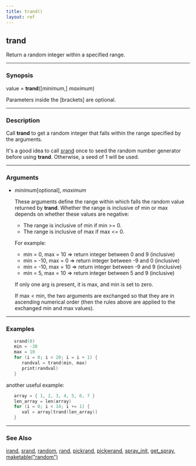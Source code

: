 ```yaml
---
title: trand()
layout: ref
---
```


## trand

Return a random integer within a specified range.

-----

### Synopsis

value = **trand**(\[*minimum*,\] *maximum*)

Parameters inside the \[brackets\] are optional.

-----

### Description

Call **trand** to get a random integer that falls within the range
specified by the arguments.

It's a good idea to call [srand](srand.html) once to seed the random
number generator before using **trand**. Otherwise, a seed of 1 will be
used.

-----

### Arguments

  - <span id="item_minimum_maximum">*minimum*\[optional\], *maximum*</span>  
      
    These arguments define the range within which falls the random value
    returned by **trand**. Whether the range is inclusive of min or max
    depends on whether these values are negative:
    
      - The range is inclusive of min if min \>= 0.
      - The range is inclusive of max if max \<= 0.
    
    For example:
    
      - min = 0, max = 10 =\> return integer between 0 and 9 (inclusive)
      - min = -10, max = 0 =\> return integer between -9 and 0
        (inclusive)
      - min = -10, max = 10 =\> return integer between -9 and 9
        (inclusive)
      - min = 5, max = 10 =\> return integer between 5 and 9 (inclusive)
    
    If only one arg is present, it is max, and min is set to zero.
    
    If max \< min, the two arguments are exchanged so that they are in
    ascending numerical order (then the rules above are applied to the
    exchanged min and max values).

-----

### Examples

```cpp
   srand(0)
   min = -30
   max = 10
   for (i = 0; i < 20; i = i + 1) {
      randval = trand(min, max)
      print(randval)
   }
```

another useful example:

```cpp
   array = { 1, 2, 3, 4, 5, 6, 7 }
   len_array = len(array)
   for (i = 0; i < 14; i += 1) {
      val = array[trand(len_array)]
   }
```

-----

### See Also

[irand](irand.html), [srand](srand.html), [random](random.html),
[rand](rand.html), [pickrand](pickrand.html),
[pickwrand](pickwrand.html), [spray\_init](spray_init.html),
[get\_spray](get_spray.html),
[maketable("random")](maketable.html#random)
